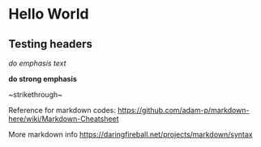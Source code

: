 # Hello World
## Testing headers

*do emphasis text*

**do strong emphasis**

~strikethrough~

Reference for markdown codes: <https://github.com/adam-p/markdown-here/wiki/Markdown-Cheatsheet>

More markdown info <https://daringfireball.net/projects/markdown/syntax>